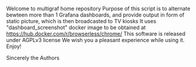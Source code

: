 Welcome to multigraf home repository
Purpose of this script is to alternate bewteen more than 1 Grafana dashboards, and provide output in form of static picture, which is then broadcasted to TV kiosks
It  uses  "dashboard_screenshot" docker image to be obtained at https://hub.docker.com/r/browserless/chrome/
This software is released under AGPLv3 license
We wish you a pleasant experience while using it. Enjoy!

Sincerely 
the Authors
